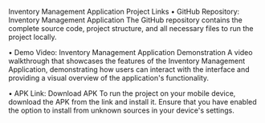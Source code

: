 Inventory Management Application
Project Links
• GitHub Repository: Inventory Management Application
The GitHub repository contains the complete source code, project structure, and all necessary files to run the project locally.

• Demo Video: Inventory Management Application Demonstration
A video walkthrough that showcases the features of the Inventory Management Application, demonstrating how users can interact with the interface and providing a visual overview of the application's functionality.

• APK Link: Download APK
To run the project on your mobile device, download the APK from the link and install it. Ensure that you have enabled the option to install from unknown sources in your device's settings.
